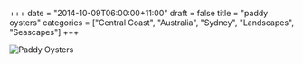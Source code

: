 +++
date = "2014-10-09T06:00:00+11:00"
draft = false
title = "paddy oysters"
categories = ["Central Coast", "Australia", "Sydney", "Landscapes", "Seascapes"]
+++

<img sizes="(max-width: 30em) 100%, (max-width: 50em) 50%,
            calc(33% - 100px)"
     srcset="/thumb/paddy-oysters.jpg 1024w,
             /thumb/paddy-oysters-large.jpg 800w,
             /thumb/paddy-oysters-medium.jpg 640w"
     src="/thumb/paddy-oysters-small.jpg"
     class="caption__media"
     alt="Paddy Oysters"/>
